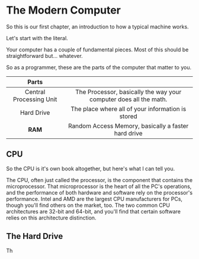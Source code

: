 # The Modern Computer

So this is our first chapter, an introduction to how a typical machine works. 


Let's start with the literal. 


Your computer has a couple of fundamental pieces. Most of this should be straightforward but... whatever. 

So as a programmer, these are the parts of the computer that matter to you. 


| Parts |  |
|:-------:|:------:|
| Central Processing Unit | The Processor, basically the way your computer does all the math. | 
| Hard Drive | The place where all of your information is stored |
| **RAM** | Random Access Memory, basically a faster hard drive |


## CPU

So the CPU is it's own book altogether, but here's what I can tell you. 

The CPU, often just called the processor, is the component that contains the microprocessor. That microprocessor is the heart of all the PC's operations, and the performance of both hardware and software rely on the processor's performance. Intel and AMD are the largest CPU manufacturers for PCs, though you'll find others on the market, too. The two common CPU architectures are 32-bit and 64-bit, and you'll find that certain software relies on this architecture distinction.


## The Hard Drive 

Th

